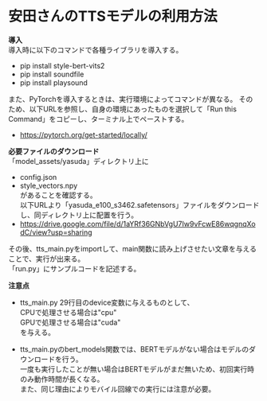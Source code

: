 # 安田さんのTTSモデルの利用方法

**導入**  
導入時に以下のコマンドで各種ライブラリを導入する。
- pip install style-bert-vits2  
- pip install soundfile  
- pip install playsound  

また、PyTorchを導入するときは、実行環境によってコマンドが異なる。
そのため、以下URLを参照し、自身の環境にあったものを選択して「Run this Command」をコピーし、ターミナル上でペーストする。
- https://pytorch.org/get-started/locally/  
  
**必要ファイルのダウンロード**  
「model_assets/yasuda」ディレクトリ上に  
- config.json  
- style_vectors.npy  
があることを確認する。  
以下URLより「yasuda_e100_s3462.safetensors」ファイルをダウンロードし、同ディレクトリ上に配置を行う。  
- https://drive.google.com/file/d/1aYRf36GNbVgU7Iw9vFcwE86wqgnqXodC/view?usp=sharing  

その後、tts_main.pyをimportして、main関数に読み上げさせたい文章を与えることで、実行が出来る。  
「run.py」にサンプルコードを記述する。  
  
**注意点**  
- tts_main.py 29行目のdevice変数に与えるものとして、  
CPUで処理させる場合は"cpu"  
GPUで処理させる場合は"cuda"  
を与える。  

- tts_main.pyのbert_models関数では、BERTモデルがない場合はモデルのダウンロードを行う。  
一度も実行したことが無い場合はBERTモデルがまだ無いため、初回実行時のみ動作時間が長くなる。  
また、同じ理由によりモバイル回線での実行には注意が必要。  
